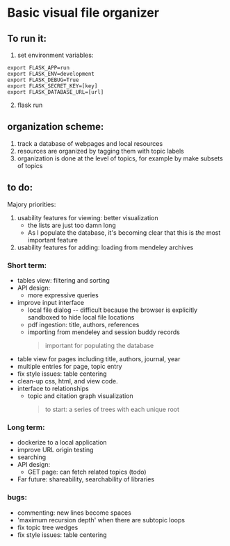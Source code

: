 # Basic visual file organizer

## To run it:
1. set environment variables:
```
export FLASK_APP=run
export FLASK_ENV=development
export FLASK_DEBUG=True
export FLASK_SECRET_KEY=[key]
export FLASK_DATABASE_URL=[url]
```
2. flask run


## organization scheme:
1. track a database of webpages and local resources
2. resources are organized by tagging them with topic labels
3. organization is done at the level of topics, for example by make subsets of topics


## to do:
Majory priorities:
1. usability features for viewing: better visualization
    - the lists are just too damn long
    - As I populate the database, it's becoming clear that this is _the_ most important feature
2. usability features for adding: loading from mendeley archives 


### Short term:
- tables view: filtering and sorting
- API design:
    * more expressive queries
- improve input interface
    * local file dialog -- difficult because the browser is explicitly sandboxed to hide local file locations
    * pdf ingestion: title, authors, references
    * importing from mendeley and session buddy records
        > important for populating the database
- table view for pages including title, authors, journal, year
- multiple entries for page, topic entry
- fix style issues: table centering
- clean-up css, html, and view code.
- interface to relationships
    * topic and citation graph visualization
        > to start: a series of trees with each unique root

### Long term:
- dockerize to a local application
- improve URL origin testing
- searching
- API design:
    * GET page: can fetch related topics (todo)
- Far future: shareability, searchability of libraries


### bugs:
- commenting: new lines become spaces
- 'maximum recursion depth' when there are subtopic loops
- fix topic tree wedges
- fix style issues: table centering

